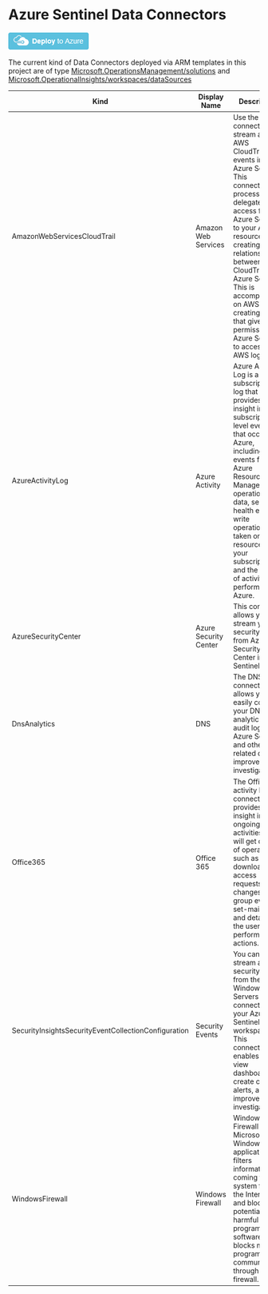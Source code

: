 # Azure Sentinel Data Connectors

<a href="https://portal.azure.com/#create/Microsoft.Template/uri/https%3A%2F%2Fraw.githubusercontent.com%2Fhunters-forge%2FBlacksmith%2Fazure%2Ftemplates%2Fazure%2FSentinel2Go%2Fnestedtemplates%2Fdata-connectors%2FallConnectors.json" target="_blank">
    <img src="https://raw.githubusercontent.com/Azure/azure-quickstart-templates/master/1-CONTRIBUTION-GUIDE/images/deploytoazure.png"/> 
</a>
<br/>

The current kind of Data Connectors deployed via ARM templates in this project are of type [Microsoft.OperationsManagement/solutions](https://docs.microsoft.com/en-us/azure/templates/microsoft.operationsmanagement/2015-11-01-preview/solutions) and [Microsoft.OperationalInsights/workspaces/dataSources](https://docs.microsoft.com/en-us/azure/templates/microsoft.operationalinsights/2015-11-01-preview/workspaces/datasources)


| Kind | Display Name | Description | type | Data Table |
|----|----|----|----|----|
| AmazonWebServicesCloudTrail | Amazon Web Services | Use the AWS connector to stream all your AWS CloudTrail events into Azure Sentinel. This connection process delegates access for Azure Sentinel to your AWS resource logs, creating a trust relationship between AWS CloudTrail and Azure Sentinel. This is accomplished on AWS by creating a role that gives permission to Azure Sentinel to access your AWS logs | Data Connector | AWSCloudTrail |
| AzureActivityLog | Azure Activity | Azure Activity Log is a subscription log that provides insight into subscription-level events that occur in Azure, including events from Azure Resource Manager operational data, service health events, write operations taken on the resources in your subscription, and the status of activities performed in Azure. | Data Source | AzureActivity |
| AzureSecurityCenter | Azure Security Center | This connector allows you stream your security alerts from Azure Security Center into Sentinel | Data Connector | SecurityAlert |
| DnsAnalytics| DNS | The DNS log connector allows you to easily connect your DNS analytic and audit logs with Azure Sentinel, and other related data, to improve investigation. | Solution | DnsEvents, DnsInventory |
| Office365 | Office 365 | The Office 365 activity log connector provides insight into ongoing user activities. You will get details of operations such as file downloads, access requests sent, changes to group events, set-mailbox and details of the user who performed the actions. | Data Connector | OfficeActivity |
| SecurityInsightsSecurityEventCollectionConfiguration | Security Events | You can stream all security events from the Windows Servers connected to your Azure Sentinel workspace. This connection enables you to view dashboards, create custom alerts, and improve investigation. | Data Source | SecurityEvent |
| WindowsFirewall | Windows Firewall | Windows Firewall is a Microsoft Windows application that filters information coming to your system from the Internet and blocking potentially harmful programs. The software blocks most programs from communicating through the firewall. | Solution | WindowsFirewall |